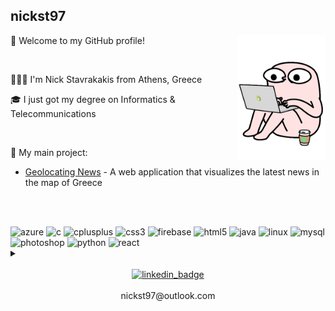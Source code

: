 

<h2> nickst97 </h2>

<img src="/media/StressedCoffeeSticker.gif" align="right" height="200">

🎉 Welcome to my GitHub profile!

<br/>

👨🏻‍💻 I'm Nick Stavrakakis from Athens, Greece

🎓 I just got my degree on Informatics & Telecommunications

<br/>

🚀 My main project:

- [Geolocating News](https://nickst97.github.io/GeolocatingNews/) - A web application that visualizes the latest news in the map of Greece

<br/> <br/>

 
<img src="https://www.vectorlogo.zone/logos/microsoft_azure/microsoft_azure-icon.svg" alt="azure" width="40" height="40" />
<img src="https://devicons.github.io/devicon/devicon.git/icons/c/c-original.svg" alt="c" width="40" height="40" />
<img src="https://devicons.github.io/devicon/devicon.git/icons/cplusplus/cplusplus-original.svg" alt="cplusplus" width="40" height="40" /> 
<img src="https://devicons.github.io/devicon/devicon.git/icons/css3/css3-original-wordmark.svg" alt="css3" width="40" height="40" /> 
<img src="https://www.vectorlogo.zone/logos/firebase/firebase-icon.svg" alt="firebase" width="40" height="40" /> 
<img src="https://devicons.github.io/devicon/devicon.git/icons/html5/html5-original-wordmark.svg" alt="html5" width="40" height="40" />
<img src="https://devicons.github.io/devicon/devicon.git/icons/java/java-original-wordmark.svg" alt="java" width="40" height="40" /> 
<img src="https://devicons.github.io/devicon/devicon.git/icons/linux/linux-original.svg" alt="linux" width="40" height="40" /> 
<img src="https://devicons.github.io/devicon/devicon.git/icons/mysql/mysql-original-wordmark.svg" alt="mysql" width="40" height="40" /> 
<img src="https://devicons.github.io/devicon/devicon.git/icons/photoshop/photoshop-plain.svg" alt="photoshop" width="40" height="40" /> 
<img src="https://devicons.github.io/devicon/devicon.git/icons/python/python-original.svg" alt="python" width="40" height="40" /> 
<img src="https://devicons.github.io/devicon/devicon.git/icons/react/react-original-wordmark.svg" alt="react" width="40" height="40" />


<br/>
   
   <details>
   <summary></summary>
      
   Data Mining<br/>[Sentiment_Analysis](https://github.com/nickst97/Sentiment_Analysis)
   
   Human-Computer Interaction<br/>[Redesigning_Eudoxus](https://github.com/nickst97/Redesigning_Eudoxus)
   
   Object-Oriented Programming<br/>[Carbon_Isotope_Simulation](https://github.com/nickst97/Carbon_Isotope_Simulation)
   
   Technologies of Internet Applications<br/>[Online_Auction_Website](https://github.com/nickst97/Online_Auction_Website)
   
   Software Development<br/>[Join_Query_Optimization-SIGMOD2018](https://github.com/nickst97/Join_Query_Optimization-SIGMOD2018)
   
   Programming Systems<br/>[Bitcoin_Transactions](https://github.com/nickst97/Bitcoin_Transactions) / [Simplified_Dropbox](https://github.com/nickst97/Simplified_Dropbox)
   
   Operating Systems<br/>[Transaction_System](https://github.com/nickst97/Transaction_System) / [Record_Search_Tree](https://github.com/nickst97/Record_Search_Tree) / [Port_Simulation](https://github.com/nickst97/Port_Simulation)
   
   Compilers<br/>[LL1_Calculator_Parser](https://github.com/nickst97/LL1_Calculator_Parser) / [Translator_to_Java](https://github.com/nickst97/Translator_to_Java) / [MiniJava_Static_Checking](https://github.com/nickst97/MiniJava_Static_Checking)
   </details>

<br/>

<div align="center">
   <a href="https://www.linkedin.com/in/nickst97/" target="_blank">
      <img src="https://accelladigital.com/wp-content/uploads/2015/04/view-my-linkedin-profile-300x77.png" alt="linkedin_badge" height="40" />
   </a>
</div>

<br/>

<div align="center">
   nickst97@outlook.com
</div>
